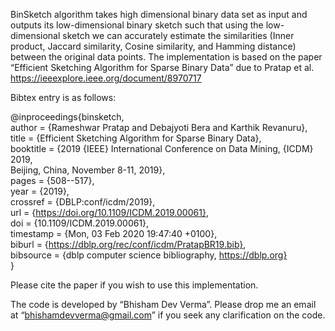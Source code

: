BinSketch algorithm takes high dimensional binary data set as input and outputs its low-dimensional binary sketch such that using the low-dimensional sketch we can accurately estimate the similarities (Inner product, Jaccard similarity, Cosine similarity, and Hamming distance) between the original data points.  The implementation is based on the paper “Efficient Sketching Algorithm for Sparse Binary Data” due to Pratap et al. https://ieeexplore.ieee.org/document/8970717 

Bibtex entry is as follows:

@inproceedings{binsketch,  
  author    = {Rameshwar Pratap and Debajyoti Bera and Karthik Revanuru},   
  title     = {Efficient Sketching Algorithm for Sparse Binary Data},  
  booktitle = {2019 {IEEE} International Conference on Data Mining, {ICDM} 2019,  
               Beijing, China, November 8-11, 2019},  
  pages     = {508--517},  
  year      = {2019},  
  crossref  = {DBLP:conf/icdm/2019},  
  url       = {https://doi.org/10.1109/ICDM.2019.00061},  
  doi       = {10.1109/ICDM.2019.00061},  
  timestamp = {Mon, 03 Feb 2020 19:47:40 +0100},  
  biburl    = {https://dblp.org/rec/conf/icdm/PratapBR19.bib},  
  bibsource = {dblp computer science bibliography, https://dblp.org}  
}



Please cite the paper if you wish to use this implementation. 

The code is developed by “Bhisham Dev Verma”. Please drop me an email at “bhishamdevverma@gmail.com”  if you seek any clarification on the code. 
